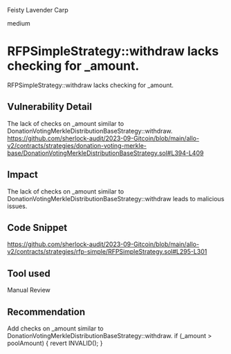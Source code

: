 Feisty Lavender Carp

medium

# RFPSimpleStrategy::withdraw lacks checking for _amount.
RFPSimpleStrategy::withdraw lacks checking for _amount.

## Vulnerability Detail
The lack of checks on _amount similar to DonationVotingMerkleDistributionBaseStrategy::withdraw.
https://github.com/sherlock-audit/2023-09-Gitcoin/blob/main/allo-v2/contracts/strategies/donation-voting-merkle-base/DonationVotingMerkleDistributionBaseStrategy.sol#L394-L409

## Impact
The lack of checks on _amount similar to DonationVotingMerkleDistributionBaseStrategy::withdraw leads to malicious issues.

## Code Snippet
https://github.com/sherlock-audit/2023-09-Gitcoin/blob/main/allo-v2/contracts/strategies/rfp-simple/RFPSimpleStrategy.sol#L295-L301

## Tool used

Manual Review

## Recommendation
Add checks on _amount similar to DonationVotingMerkleDistributionBaseStrategy::withdraw.
        if (_amount > poolAmount) {
            revert INVALID();
        }